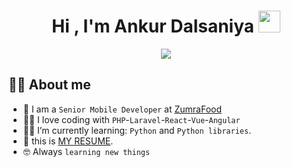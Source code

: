 <h1 align="center">Hi , I'm Ankur Dalsaniya <img src="https://media.giphy.com/media/hvRJCLFzcasrR4ia7z/giphy.gif" width="35"></h1>
<p align="center">
  <a href="https://github.com/DenverCoder1/readme-typing-svg"><img src="https://readme-typing-svg.herokuapp.com?font=Fira+Code&pause=1000&color=1214F7&center=true&vCenter=true&width=500&lines=Web+Developer;Always+learning+new+things"></a>
</p>

## :sassy_man:  About me
- :school: I am a `Senior Mobile Developer` at [ZumraFood](https://www.zumrafood.com/en)
- :technologist: I love coding with `PHP`-`Laravel`-`React`-`Vue`-`Angular`
- :student: I’m currently learning: `Python` and `Python libraries`.
- :thinking: this is [MY RESUME](https://drive.google.com/).
- :nerd_face: Always `learning new things`
<br>
